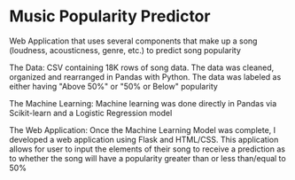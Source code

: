 # Music Popularity Predictor

Web Application that uses several components that make up a song (loudness, acousticness, genre, etc.) to predict song popularity

The Data: CSV containing 18K rows of song data. The data was cleaned, organized and rearranged in Pandas with Python. The data was labeled as either having "Above 50%" or "50% or Below" popularity

The Machine Learning: Machine learning was done directly in Pandas via Scikit-learn and a Logistic Regression model

The Web Application: Once the Machine Learning Model was complete, I developed a web application using Flask and HTML/CSS. This application allows for user to input the elements of their song to receive a prediction as to whether the song will have a popularity greater than or less than/equal to 50%
